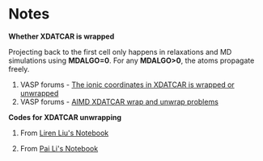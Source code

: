Notes
============

**Whether XDATCAR is wrapped**


Projecting back to the first cell only happens in relaxations and MD simulations using **MDALGO=0**. For any **MDALGO>0**, the atoms propagate freely.

1. VASP forums - [The ionic coordinates in XDATCAR is wrapped or unwrapped](https://www.vasp.at/forum/viewtopic.php?t=17556)
2. VASP forums - [AIMD XDATCAR wrap and unwrap problems](https://www.vasp.at/forum/viewtopic.php?f=4&t=18667)

**Codes for XDATCAR unwrapping**

1. From [Liren Liu's Notebook](https://lirens-notebook.readthedocs.io/en/latest/scripts/python_scripts/python_msd.html)

2. From [Pai Li's Notebook](http://home.ustc.edu.cn/~lipai/scripts/ml_scripts/xdat2xyz_unwraped.html)